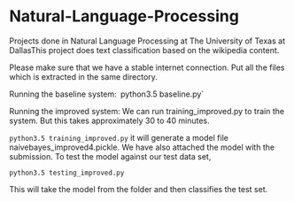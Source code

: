 # Natural-Language-Processing
Projects done in Natural Language Processing at The University of Texas at DallasThis project does text classification based on the wikipedia content.

Please make sure that we have a stable internet connection.
Put all the files which is extracted in the same directory. 

Running the baseline system:`
`python3.5 baseline.py`

Running the improved system:
We can run training_improved.py to train the system. But this takes approximately 30 to 40 minutes.

`python3.5 training_improved.py`
it will generate a model file naivebayes_improved4.pickle. We have also attached the model with the submission.
To test the model against our test data set, 

`python3.5 testing_improved.py`

This will take the model from the folder and then classifies the test set.
